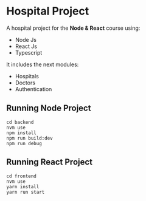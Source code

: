 # Hospital Project

A hospital project for the **Node & React** course using:

 - Node Js
 - React Js
 - Typescript

It includes the next modules:

 - Hospitals
 - Doctors
 - Authentication

## Running Node Project

    cd backend
    nvm use
    npm install
    npm run build:dev
    npm run debug

## Running React Project

    cd frontend
    nvm use
    yarn install
    yarn run start